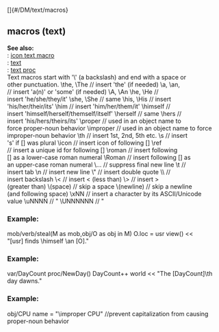 []{#/DM/text/macros}    
## macros (text)    
**See also:**    
:   [icon text macro](ref/DM/text/macros/icon)    
:   [text](ref/DM/text)    
:   [text proc](ref/proc/text)    
Text macros start with \'\\\' (a backslash) and end with a space or    
other punctuation. \\the, \\The // insert \'the\' (if needed) \\a, \\an,    
// insert \'a(n)\' or \'some\' (if needed) \\A, \\An \\he, \\He //    
insert \'he/she/they/it\' \\she, \\She // same \\his, \\His // insert    
\'his/her/their/its\' \\him // insert \'him/her/them/it\' \\himself //    
insert \'himself/herself/themself/itself\' \\herself // same \\hers //    
insert \'his/hers/theirs/its\' \\proper // used in an object name to    
force proper-noun behavior \\improper // used in an object name to force    
improper-noun behavior \\th // insert 1st, 2nd, 5th etc. \\s // insert    
\'s\' if \[\] was plural \\icon // insert icon of following \[\] \\ref    
// insert a unique id for following \[\] \\roman // insert following    
\[\] as a lower-case roman numeral \\Roman // insert following \[\] as    
an upper-case roman numeral \\\... // suppress final new line \\t //    
insert tab \\n // insert new line \\\" // insert double quote \\\\ //    
insert backslash \\\< // insert &lt; (less than) \\\> // insert &gt;    
(greater than) \\(space) // skip a space \\(newline) // skip a newline    
(and following space) \\xNN // insert a character by its ASCII/Unicode    
value \\uNNNN // \" \\UNNNNNN // \"    
### Example:    
mob/verb/steal(M as mob,obj/O as obj in M) O.loc = usr view() \<\<    
\"\[usr\] finds \\himself \\an \[O\].\"    
### Example:    
var/DayCount proc/NewDay() DayCount++ world \<\< \"The \[DayCount\]\\th    
day dawns.\"    
### Example:    
obj/CPU name = \"\\improper CPU\" //prevent capitalization from causing    
proper-noun behavior  